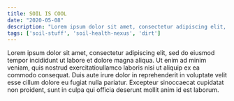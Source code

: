 ```yaml
---
title: SOIL IS COOL
date: "2020-05-08"
description: "Lorem ipsum dolor sit amet, consectetur adipiscing elit, sed do eiusmod tempor incididunt ut labore et dolore magna aliqua. Ut enim ad minim veniam, quis nostrud exercitatioullamco laboris nisi ut"
tags: ['soil-stuff', 'soil-health-nexus', 'dirt']
---
```


Lorem ipsum dolor sit amet, consectetur adipiscing elit, sed do eiusmod tempor incididunt ut labore et dolore magna aliqua. Ut enim ad minim veniam, quis nostrud exercitatioullamco laboris nisi ut aliquip ex ea commodo consequat. Duis aute irure dolor in reprehenderit in voluptate velit esse cillum dolore eu fugiat nulla pariatur. Excepteur sinoccaecat cupidatat non proident, sunt in culpa qui officia deserunt mollit anim id est laborum.